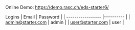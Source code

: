 Online Demo: https://demo.rasc.ch/eds-starter6/

Logins
| Email             | Password  |
| ----------------- |---------- |
| admin@starter.com | admin     |
| user@starter.com  | user      |
